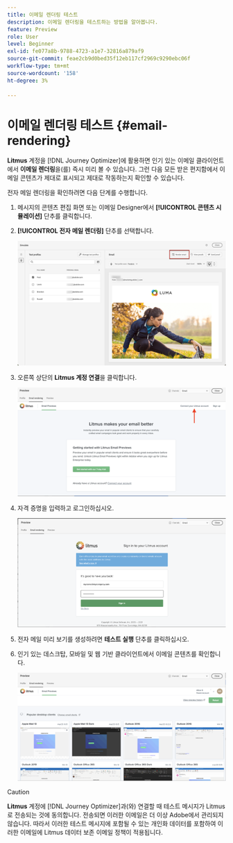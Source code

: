 ```yaml
---
title: 이메일 렌더링 테스트
description: 이메일 렌더링을 테스트하는 방법을 알아봅니다.
feature: Preview
role: User
level: Beginner
exl-id: fe077a8b-9788-4723-a1e7-32816a879af9
source-git-commit: feae2cb9d0bed35f12eb117cf2969c9290ebc06f
workflow-type: tm+mt
source-wordcount: '158'
ht-degree: 3%

---
```


# 이메일 렌더링 테스트 {#email-rendering}

**Litmus** 계정을 [!DNL Journey Optimizer]에 활용하면 인기 있는 이메일 클라이언트에서 **이메일 렌더링**&#x200B;을(를) 즉시 미리 볼 수 있습니다. 그런 다음 모든 받은 편지함에서 이메일 콘텐츠가 제대로 표시되고 제대로 작동하는지 확인할 수 있습니다.

전자 메일 렌더링을 확인하려면 다음 단계를 수행합니다.

1. 메시지의 콘텐츠 편집 화면 또는 이메일 Designer에서 **[!UICONTROL 콘텐츠 시뮬레이션]** 단추를 클릭합니다.

1. **[!UICONTROL 전자 메일 렌더링]** 단추를 선택합니다.

   ![](../email/assets/email-rendering-button.png)

1. 오른쪽 상단의 **Litmus 계정 연결**&#x200B;을 클릭합니다.

   ![](../email/assets/email-rendering-litmus.png)

1. 자격 증명을 입력하고 로그인하십시오.

   ![](../email/assets/email-rendering-credentials.png)

1. 전자 메일 미리 보기를 생성하려면 **테스트 실행** 단추를 클릭하십시오.

1. 인기 있는 데스크탑, 모바일 및 웹 기반 클라이언트에서 이메일 콘텐츠를 확인합니다.

   ![](../email/assets/email-rendering-previews.png)

>[!CAUTION]
>
>**Litmus** 계정에 [!DNL Journey Optimizer]과(와) 연결할 때 테스트 메시지가 Litmus로 전송되는 것에 동의합니다. 전송되면 이러한 이메일은 더 이상 Adobe에서 관리되지 않습니다. 따라서 이러한 테스트 메시지에 포함될 수 있는 개인화 데이터를 포함하여 이러한 이메일에 Litmus 데이터 보존 이메일 정책이 적용됩니다.
